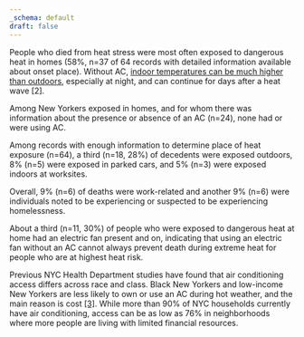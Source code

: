 ```yaml
---
_schema: default
draft: false
---
```

People who died from heat stress were most often exposed to dangerous heat in homes (58%, n=37 of 64 records with detailed information available about onset place). Without AC, [indoor temperatures can be much higher than outdoors](https://journals.ametsoc.org/view/journals/bams/99/12/bams-d-16-0280.1.xml), especially at night, and can continue for days after a heat wave \[2\].

Among New Yorkers exposed in homes, and for whom there was information about the presence or absence of an AC (n=24), none had or were using AC.

Among records with enough information to determine place of heat exposure (n=64), a third (n=18, 28%) of decedents were exposed outdoors, 8% (n=5) were exposed in parked cars, and 5% (n=3) were exposed indoors at worksites.

Overall, 9% (n=6) of deaths were work-related and another 9% (n=6) were individuals noted to be experiencing or suspected to be experiencing homelessness.

About a third (n=11, 30%) of people who were exposed to dangerous heat at home had an electric fan present and on, indicating that using an electric fan without an AC cannot always prevent death during extreme heat for people who are at highest heat risk.

Previous NYC Health Department studies have found that air conditioning access differs across race and class. Black New Yorkers and low-income New Yorkers are less likely to own or use an AC during hot weather, and the main reason is cost [\[3\]](https://nyccas.cityofnewyork.us/nyccas2022/report/1#References). While more than 90% of NYC households currently have air conditioning, access can be as low as 76% in neighborhoods where more people are living with limited financial resources.